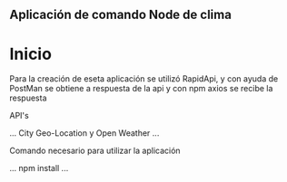 ## Aplicación de comando Node de clima

# Inicio

Para la creación de eseta aplicación se utilizó RapidApi, y con ayuda de PostMan se obtiene a respuesta de la api y con npm axios se recibe la respuesta 

API's

...
City Geo-Location y 
Open Weather
...


Comando necesario para utilizar la aplicación

...
npm install
...
